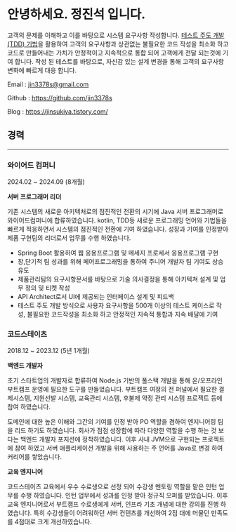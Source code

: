 # 안녕하세요. 정진석 입니다.
고객의 문제를 이해하고 이를 바탕으로 시스템 요구사항 작성합니다.  [테스트 주도 개발(TDD) 기법](https://jinsukiya.tistory.com/3)을 활용하여 고객의 요구사항과 상관없는 불필요한 코드 작성을 최소화 하고 코드로 만들어내는 가치가 안정적이고 지속적으로 통합 되어 고객에게 전달 되는것에 기여 합니다. 작성 된 테스트를 바탕으로, 자신감 있는 설계 변경을 통해 고객의 요구사항 변화에 빠르게 대응 합니다.

Email : jin3378s@gmail.com

Github : https://github.com/jin3378s

Blog : https://jinsukiya.tistory.com/

## 경력

---

### 와이어드 컴퍼니

2024.02 ~ 2024.09 (8개월)

**서버 프로그래머 리더**

기존 시스템의 새로운 아키텍처로의 점진적인 전환의 시기에 Java 서버 프로그래머로 와이어드컴퍼니에 합류하였습니다. kotlin, TDD등 새로운 프로그래밍 언어와 기법들을 빠르게 적응하면서 시스템의 점진적인 전환에 기여 하였습니다. 성장과 기여를 인정받아 제품 구현팀의 리더로서 업무를 수행 하였습니다.

- Spring Boot 활용하여 웹 응용프로그램 및 메세지 프로세서 응용프로그램 구현
- 장,단기적 팀 성과를 위해 페어프로그래밍을 통하여 주니어 개발자 팀 기여도 상승 유도
- 제품관리팀의 요구사항문서를 바탕으로 기술 의사결정을 통해 아키텍쳐 설계 및 업무 정의 및 티켓 작성
- API Architect로서 UI에 제공되는 인터페이스 설계 및 피드백
- 테스트 주도 개발 방식으로 사용자 요구사항을 500개 이상의 테스트 케이스로 작성, 불필요한 코드작성을 최소화 하고 안정적인 지속적 통합과 지속 배달에 기여

### 코드스테이츠

2018.12 ~ 2023.12 (5년 1개월)

**백엔드 개발자**

초기 스타트업의 개발자로 합류하여 Node.js 기반의 풀스택 개발을 통해 온/오프라인 부트캠프 운영에 필요한 도구를 만들었습니다. 부트캠프 여정의 전 퍼널에서 필요한 결제시스템, 지원선발 시스템, 교육관리 시스템, 후불제 약정 관리 시스템 프로젝트 등에 참여 하였습니다. 

도메인에 대한 높은 이해와 그간의 기여를 인정 받아 PO 역할을 겸하여 엔지니어링 팀을 리드 하기도 하였습니다. 회사가 점점 성장함에 따라 다양한 역할을 수행 하는 것 보다는 백엔드 개발자 포지션에 정착하였습니다. 이후 사내 JVM으로 구현되는 프로젝트에 참여 하였고 서버 애플리케이션 개발을 위해 사용하는 주 언어를 Java로 변경 하여 커리어를 쌓았습니다.

**교육 엔지니어**

코드스테이츠 교육에서 우수 수료생으로 선정 되어 수강생 멘토링 역할을 맡은 인턴 업무를 수행 하였습니다. 인턴 업무에서 성과를 인정 받아 정규직 오퍼를 받았습니다. 이후 교육 엔지니어로서 부트캠프 수료생에게 서버, 인프라 기초 개념에 대한 강의를 진행 하였습니다. 특히 수강생들이 어려워하던 서버 컨텐츠를 개선하여 2점 대에 머물던 만족도를 4점대로 크게 개선하였습니다.
